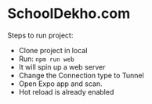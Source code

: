 # SchoolDekho.com

Steps to run project:
- Clone project in local
- Run: `npm run web`
- It will spin up a web server
- Change the Connection type to Tunnel
- Open Expo app and scan.
- Hot reload is already enabled
